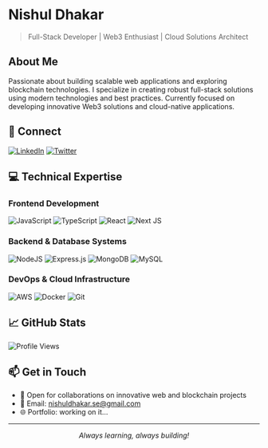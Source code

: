 # Nishul Dhakar
> Full-Stack Developer | Web3 Enthusiast | Cloud Solutions Architect

## About Me
Passionate about building scalable web applications and exploring blockchain technologies. I specialize in creating robust full-stack solutions using modern technologies and best practices. Currently focused on developing innovative Web3 solutions and cloud-native applications.

## 🔗 Connect
[![LinkedIn](https://img.shields.io/badge/LinkedIn-%230077B5.svg?logo=linkedin&logoColor=white)](https://linkedin.com/in/NishulDhakar)
[![Twitter](https://img.shields.io/badge/Twitter-%231DA1F2.svg?logo=Twitter&logoColor=white)](https://twitter.com/NishulDhakar)

## 💻 Technical Expertise

### Frontend Development
![JavaScript](https://img.shields.io/badge/javascript-%23323330.svg?style=for-the-badge&logo=javascript&logoColor=%23F7DF1E)
![TypeScript](https://img.shields.io/badge/typescript-%23007ACC.svg?style=for-the-badge&logo=typescript&logoColor=white)
![React](https://img.shields.io/badge/react-%2320232a.svg?style=for-the-badge&logo=react&logoColor=%2361DAFB)
![Next JS](https://img.shields.io/badge/Next-black?style=for-the-badge&logo=next.js&logoColor=white)

### Backend & Database Systems
![NodeJS](https://img.shields.io/badge/node.js-6DA55F?style=for-the-badge&logo=node.js&logoColor=white)
![Express.js](https://img.shields.io/badge/express.js-%23404d59.svg?style=for-the-badge&logo=express&logoColor=%2361DAFB)
![MongoDB](https://img.shields.io/badge/MongoDB-%234ea94b.svg?style=for-the-badge&logo=mongodb&logoColor=white)
![MySQL](https://img.shields.io/badge/mysql-%2300f.svg?style=for-the-badge&logo=mysql&logoColor=white)

### DevOps & Cloud Infrastructure
![AWS](https://img.shields.io/badge/AWS-%23FF9900.svg?style=for-the-badge&logo=amazon-aws&logoColor=white)
![Docker](https://img.shields.io/badge/docker-%230db7ed.svg?style=for-the-badge&logo=docker&logoColor=white)
![Git](https://img.shields.io/badge/git-%23F05033.svg?style=for-the-badge&logo=git&logoColor=white)

## 📈 GitHub Stats
![Profile Views](https://komarev.com/ghpvc/?username=NishulDhakar&color=brightgreen&style=flat-square)

## 📫 Get in Touch
- 💼 Open for collaborations on innovative web and blockchain projects
- 📧 Email: nishuldhakar.se@gmail.com
- 🌐 Portfolio: working on it...

---
<div align="center">
    <i>Always learning, always building!</i>
</div>
